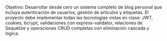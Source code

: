 Objetivo:
Desarrollar desde cero un sistema completo de blog personal que incluya autenticación de
usuarios, gestión de artículos y etiquetas. El proyecto debe implementar todas las tecnologías
vistas en clase: JWT, cookies, bcrypt, validaciones con express-validator, relaciones de
Sequelize y operaciones CRUD completas con eliminación cascada y lógica.

